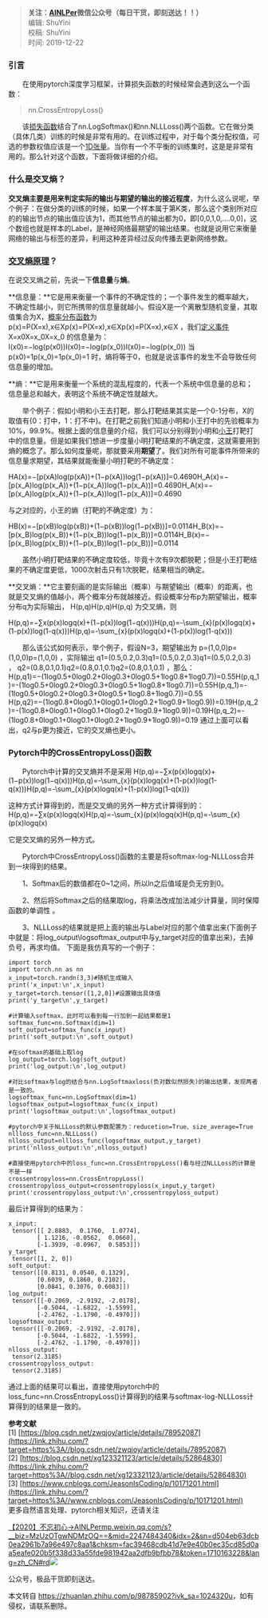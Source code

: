 > **关注：[AINLPer](https://link.zhihu.com/?target=https%3A//mp.weixin.qq.com/s%3F__biz%3DMzUzOTgwNDMzOQ%3D%3D%26mid%3D2247484340%26idx%3D2%26sn%3Dd504eb63dcb0ea2961b7a96e497c8aa1%26chksm%3Dfac39468cdb41d7e9e40b0ec35cd85d0aa5eafe020b5f338d33a55fde981942aa2dfb9bfbb78%26token%3D1710163228%26lang%3Dzh_CN%23rd)**微信公众号**（每日干货，即刻送达！！）**  
> 编辑: ShuYini  
> 校稿: ShuYini  
> 时间: 2019-12-22

### 引言

    在使用pytorch深度学习框架，计算损失函数的时候经常会遇到这么一个函数：

> nn.CrossEntropyLoss()

    该[损失函数](https://zhida.zhihu.com/search?content_id=110083443&content_type=Article&match_order=2&q=%E6%8D%9F%E5%A4%B1%E5%87%BD%E6%95%B0&zhida_source=entity)结合了nn.LogSoftmax()和nn.NLLLoss()两个函数。它在做分类（具体几类）训练的时候是非常有用的。在训练过程中，对于每个类分配权值，可选的参数权值应该是一个[1D张量](https://zhida.zhihu.com/search?content_id=110083443&content_type=Article&match_order=1&q=1D%E5%BC%A0%E9%87%8F&zhida_source=entity)。当你有一个不平衡的训练集时，这是是非常有用的。那么针对这个函数，下面将做详细的介绍。

### 什么是交叉熵？

**交叉熵主要是用来判定实际的输出与期望的输出的接近程度**，为什么这么说呢，举个例子：在做分类的训练的时候，如果一个样本属于第K类，那么这个类别所对应的的输出节点的输出值应该为1，而其他节点的输出都为0，即\[0,0,1,0,….0,0\]，这个数组也就是样本的Label，是神经网络最期望的输出结果。也就是说用它来衡量网络的输出与标签的差异，利用这种差异经过反向传播去更新网络参数。

### [交叉熵原理](https://zhida.zhihu.com/search?content_id=110083443&content_type=Article&match_order=1&q=%E4%BA%A4%E5%8F%89%E7%86%B5%E5%8E%9F%E7%90%86&zhida_source=entity)？

在说交叉熵之前，先说一下**信息量**与**熵**。

**信息量：**它是用来衡量一个事件的不确定性的；一个事件发生的概率越大，不确定性越小，则它所携带的信息量就越小。假设X是一个离散型随机变量，其取值集合为X，[概率分布函数](https://zhida.zhihu.com/search?content_id=110083443&content_type=Article&match_order=1&q=%E6%A6%82%E7%8E%87%E5%88%86%E5%B8%83%E5%87%BD%E6%95%B0&zhida_source=entity)为 p(x)\=P(X\=x),x∈Xp(x)=P(X=x),x∈Xp(x)=P(X=x),x∈X ，我们[定义事件](https://zhida.zhihu.com/search?content_id=110083443&content_type=Article&match_order=1&q=%E5%AE%9A%E4%B9%89%E4%BA%8B%E4%BB%B6&zhida_source=entity) X\=x0X=x\_0X=x\_0 的信息量为： I(x0)\=−log(p(x0))I(x0)=−log(p(x\_0))I(x0)=−log(p(x\_0)) 当 p(x0)\=1p(x\_0)=1p(x\_0)=1 时，熵将等于0，也就是说该事件的发生不会导致任何信息量的增加。

**熵：**它是用来衡量一个系统的混乱程度的，代表一个系统中信息量的总和；信息量总和越大，表明这个系统不确定性就越大。

    举个例子：假如小明和小王去打靶，那么打靶结果其实是一个0-1分布，X的取值有{0：打中，1：打不中}。在打靶之前我们知道小明和小王打中的先验概率为10%，99.9%。根据上面的信息量的介绍，我们可以分别得到小明和[小王](https://zhida.zhihu.com/search?content_id=110083443&content_type=Article&match_order=3&q=%E5%B0%8F%E7%8E%8B&zhida_source=entity)打靶打中的信息量。但是如果我们想进一步度量小明打靶结果的不确定度，这就需要用到熵的概念了。那么如何度量呢，那就要采用**期望**了。我们对所有可能事件所带来的信息量求期望，其结果就能衡量小明打靶的不确定度：

HA(x)\=−\[p(xA)log(p(xA))+(1−p(xA))log(1−p(xA))\]\=0.4690H\_A(x)=−\[p(x\_A)log(p(x\_A))+(1−p(x\_A))log(1−p(x\_A))\]=0.4690H\_A(x)=−\[p(x\_A)log(p(x\_A))+(1−p(x\_A))log(1−p(x\_A))\]=0.4690

与之对应的，小王的熵（打靶的不确定度）为：

HB(x)\=−\[p(xB)log(p(xB))+(1−p(xB))log(1−p(xB))\]\=0.0114H\_B(x)=−\[p(x\_B)log(p(x\_B))+(1−p(x\_B))log(1−p(x\_B))\]=0.0114H\_B(x)=−\[p(x\_B)log(p(x\_B))+(1−p(x\_B))log(1−p(x\_B))\]=0.0114

    虽然小明打靶结果的不确定度较低，毕竟十次有9次都脱靶；但是小王打靶结果的不确定度更低，1000次射击只有1次脱靶，结果相当的确定。

**交叉熵：**它主要刻画的是实际输出（概率）与期望输出（概率）的距离，也就是交叉熵的值越小，两个概率分布就越接近。假设概率分布p为期望输出，概率分布q为实际输出， H(p,q)H(p,q)H(p,q) 为交叉熵，则

H(p,q)\=−∑x(p(x)logq(x)+(1−p(x))log(1−q(x)))H(p,q)=-\\sum\_{x}(p(x)logq(x)+(1-p(x))log(1-q(x)))H(p,q)=-\\sum\_{x}(p(x)logq(x)+(1-p(x))log(1-q(x)))

    那么该公式如何表示，举个例子，假设N=3，期望输出为 p\=(1,0,0)p=(1,0,0)p=(1,0,0) ，实际输出 q1\=(0.5,0.2,0.3)q1=(0.5,0.2,0.3)q1=(0.5,0.2,0.3) ， q2\=(0.8,0.1,0.1)q2=(0.8,0.1,0.1)q2=(0.8,0.1,0.1) ，那么： H(p,q1)\=−(1log0.5+0log0.2+0log0.3+0log0.5+1log0.8+1log0.7))\=0.55H(p,q\_1)=-(1log0.5+0log0.2+0log0.3+0log0.5+1log0.8+1log0.7))=0.55H(p,q\_1)=-(1log0.5+0log0.2+0log0.3+0log0.5+1log0.8+1log0.7))=0.55 H(p,q2)\=−(1log0.8+0log0.1+0log0.1+0log0.2+1log0.9+1log0.9))\=0.19H(p,q\_2)=-(1log0.8+0log0.1+0log0.1+0log0.2+1log0.9+1log0.9))=0.19H(p,q\_2)=-(1log0.8+0log0.1+0log0.1+0log0.2+1log0.9+1log0.9))=0.19 通过上面可以看出，q2与p更为接近，它的交叉熵也更小。

### Pytorch中的CrossEntropyLoss()函数

    Pytorch中计算的交叉熵并不是采用 H(p,q)\=−∑x(p(x)logq(x)+(1−p(x))log(1−q(x)))H(p,q)=-\\sum\_{x}(p(x)logq(x)+(1-p(x))log(1-q(x)))H(p,q)=-\\sum\_{x}(p(x)logq(x)+(1-p(x))log(1-q(x)))

这种方式计算得到的，而是交叉熵的另外一种方式计算得到的： H(p,q)\=−∑x(p(x)logq(x)H(p,q)=-\\sum\_{x}(p(x)logq(x)H(p,q)=-\\sum\_{x}(p(x)logq(x)

它是交叉熵的另外一种方式。

    Pytorch中CrossEntropyLoss()函数的主要是将softmax-log-NLLLoss合并到一块得到的结果。

    1、Softmax后的数值都在0~1之间，所以ln之后值域是负无穷到0。

    2、然后将Softmax之后的结果取log，将乘法改成加法减少计算量，同时保障函数的单调性 。

    3、NLLLoss的结果就是把上面的输出与Label对应的那个值拿出来(下面例子中就是：将log\_output\\logsoftmax\_output中与y\_target对应的值拿出来)，去掉负号，再求均值。 下面是我仿真写的一个例子：

```python3
import torch
import torch.nn as nn
x_input=torch.randn(3,3)#随机生成输入 
print('x_input:\n',x_input) 
y_target=torch.tensor([1,2,0])#设置输出具体值 print('y_target\n',y_target)

#计算输入softmax，此时可以看到每一行加到一起结果都是1
softmax_func=nn.Softmax(dim=1)
soft_output=softmax_func(x_input)
print('soft_output:\n',soft_output)

#在softmax的基础上取log
log_output=torch.log(soft_output)
print('log_output:\n',log_output)

#对比softmax与log的结合与nn.LogSoftmaxloss(负对数似然损失)的输出结果，发现两者是一致的。
logsoftmax_func=nn.LogSoftmax(dim=1)
logsoftmax_output=logsoftmax_func(x_input)
print('logsoftmax_output:\n',logsoftmax_output)

#pytorch中关于NLLLoss的默认参数配置为：reducetion=True、size_average=True
nllloss_func=nn.NLLLoss()
nlloss_output=nllloss_func(logsoftmax_output,y_target)
print('nlloss_output:\n',nlloss_output)

#直接使用pytorch中的loss_func=nn.CrossEntropyLoss()看与经过NLLLoss的计算是不是一样
crossentropyloss=nn.CrossEntropyLoss()
crossentropyloss_output=crossentropyloss(x_input,y_target)
print('crossentropyloss_output:\n',crossentropyloss_output)
```

最后计算得到的结果为：

```text
x_input:
 tensor([[ 2.8883,  0.1760,  1.0774],
        [ 1.1216, -0.0562,  0.0660],
        [-1.3939, -0.0967,  0.5853]])
y_target
 tensor([1, 2, 0])
soft_output:
 tensor([[0.8131, 0.0540, 0.1329],
        [0.6039, 0.1860, 0.2102],
        [0.0841, 0.3076, 0.6083]])
log_output:
 tensor([[-0.2069, -2.9192, -2.0178],
        [-0.5044, -1.6822, -1.5599],
        [-2.4762, -1.1790, -0.4970]])
logsoftmax_output:
 tensor([[-0.2069, -2.9192, -2.0178],
        [-0.5044, -1.6822, -1.5599],
        [-2.4762, -1.1790, -0.4970]])
nlloss_output:
 tensor(2.3185)
crossentropyloss_output:
 tensor(2.3185)
```

通过上面的结果可以看出，直接使用pytorch中的loss\_func=nn.CrossEntropyLoss()计算得到的结果与softmax-log-NLLLoss计算得到的结果是一致的。  
  
**参考文献**  
\[1\] [https://blog.csdn.net/zwqjoy/article/details/78952087](https://link.zhihu.com/?target=https%3A//blog.csdn.net/zwqjoy/article/details/78952087)  
\[2\] [https://blog.csdn.net/xg123321123/article/details/52864830](https://link.zhihu.com/?target=https%3A//blog.csdn.net/xg123321123/article/details/52864830)  
\[3\] [https://www.cnblogs.com/JeasonIsCoding/p/10171201.html](https://link.zhihu.com/?target=https%3A//www.cnblogs.com/JeasonIsCoding/p/10171201.html)  
更多自然语言处理、pytorch相关知识，还请关注

[【2020】不忘初心→AINLPer​mp.weixin.qq.com/s?\_\_biz=MzUzOTgwNDMzOQ==&mid=2247484340&idx=2&sn=d504eb63dcb0ea2961b7a96e497c8aa1&chksm=fac39468cdb41d7e9e40b0ec35cd85d0aa5eafe020b5f338d33a55fde981942aa2dfb9bfbb78&token=1710163228&lang=zh\_CN#rd![](https://picx.zhimg.com/v2-6abd50a77f2876cb360f1c49c8ebea5d_ipico.jpg)](https://link.zhihu.com/?target=https%3A//mp.weixin.qq.com/s%3F__biz%3DMzUzOTgwNDMzOQ%3D%3D%26mid%3D2247484340%26idx%3D2%26sn%3Dd504eb63dcb0ea2961b7a96e497c8aa1%26chksm%3Dfac39468cdb41d7e9e40b0ec35cd85d0aa5eafe020b5f338d33a55fde981942aa2dfb9bfbb78%26token%3D1710163228%26lang%3Dzh_CN%23rd)

公众号，极品干货即刻送达。

本文转自 <https://zhuanlan.zhihu.com/p/98785902?ivk_sa=1024320u>，如有侵权，请联系删除。
